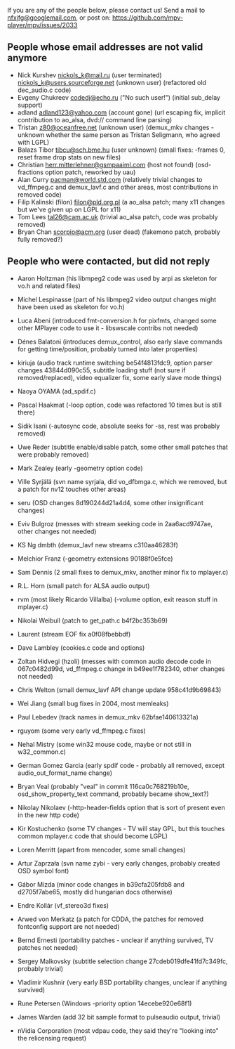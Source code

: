 If you are any of the people below, please contact us!
Send a mail to nfxjfg@googlemail.com, or post on: https://github.com/mpv-player/mpv/issues/2033


People whose email addresses are not valid anymore
------------------------------------
- Nick Kurshev <nickols_k@mail.ru> (user terminated) nickols_k@users.sourceforge.net (unknown user) (refactored old dec_audio.c code)
- Evgeny Chukreev <codedj@echo.ru> ("No such user!") (initial sub_delay support)
- adland <adland123@yahoo.com> (account gone) (url escaping fix, implicit contribution to ao_alsa, dvd:// command line parsing)
- Tristan <z80@oceanfree.net> (unknown user) (demux_mkv changes - unknown whether the same person as Tristan Seligmann, who agreed with LGPL)
- Balazs Tibor <tibcu@sch.bme.hu> (user unknown) (small fixes: -frames 0, reset frame drop stats on new files)
- Christian <herr.mitterlehner@gsmpaaiml.com> (host not found) (osd-fractions option patch, reworked by uau)
- Alan Curry <pacman@world.std.com> (relatively trivial changes to vd_ffmpeg.c and demux_lavf.c and other areas, most contributions in removed code)
- Filip Kalinski (filon) <filon@pld.org.pl> (a ao_alsa patch; many x11 changes but we've given up on LGPL for x11)
- Tom Lees <tal26@cam.ac.uk> (trivial ao_alsa patch, code was probably removed)
- Bryan Chan <scorpio@acm.org> (user dead) (fakemono patch, probably fully removed?)


People who were contacted, but did not reply
------------------------------------------------
- Aaron Holtzman (his libmpeg2 code was used by arpi as skeleton for vo.h and related files)
- Michel Lespinasse (part of his libmpeg2 video output changes might have been used as skeleton for vo.h)
- Luca Abeni (introduced fmt-conversion.h for pixfmts, changed some other MPlayer code to use it - libswscale contribs not needed)
- Dénes Balatoni (introduces demux_control, also early slave commands for getting time/position, probably turned into later properties)
- kiriuja (audio track runtime switching be54f4813fdc9, option parser changes 43844d090c55, subtitle loading stuff (not sure if removed/replaced), video equalizer fix, some early slave mode things)
- Naoya OYAMA  (ad_spdif.c)
- Pascal Haakmat (-loop option, code was refactored 10 times but is still there)
- Sidik Isani (-autosync code, absolute seeks for -ss, rest was probably removed)
- Uwe Reder (subtitle enable/disable patch, some other small patches that were probably removed)
- Mark Zealey (early -geometry option code)
- Ville Syrjälä (svn name syrjala, did vo_dfbmga.c, which we removed, but a patch for nv12 touches other areas)
- seru (OSD changes 8d190244d21a4d4, some other insignificant changes)
- Eviv Bulgroz (messes with stream seeking code in 2aa6acd9747ae, other changes not needed)
- KS Ng dmbth (demux_lavf new streams c310aa46283f)
- Melchior Franz (-geometry extensions 90188f0e5fce)
- Sam Dennis (2 small fixes to demux_mkv, another minor fix to mplayer.c)
- R.L. Horn (small patch for ALSA audio output)
- rvm (most likely Ricardo Villalba) (-volume option, exit reason stuff in mplayer.c)
- Nikolai Weibull (patch to get_path.c b4f2bc353b69)
- Laurent (stream EOF fix a0f08fbebbdf)
- Dave Lambley (cookies.c code and options)
- Zoltan Hidvegi (hzoli) (messes with common audio decode code in 067c0482d99d, vd_ffmpeg.c change in b49ee1f782340, other changes not needed)
- Chris Welton (small demux_lavf API change update 958c41d9b69843)
- Wei Jiang (small bug fixes in 2004, most memleaks)
- Paul Lebedev (track names in demux_mkv 62bfae140613321a)
- rguyom (some very early vd_ffmpeg.c fixes)
- Nehal Mistry (some win32 mouse code, maybe or not still in w32_common.c)
- German Gomez Garcia (early spdif code - probably all removed, except audio_out_format_name change)
- Bryan Veal (probably "veal" in commit 116ca0c768219b10e, osd_show_property_text command, probably became show_text?)
- Nikolay Nikolaev (-http-header-fields option that is sort of present even in the new http code)
- Kir Kostuchenko (some TV changes - TV will stay GPL, but this touches common mplayer.c code that should become LGPL)
- Loren Merritt (apart from mencoder, some small changes)
- Artur Zaprzała (svn name zybi - very early changes, probably created OSD symbol font)
- Gábor Mizda (minor code changes in b39cfa205fdb8 and d2705f7abe65, mostly did hungarian docs otherwise)
- Endre Kollár (vf_stereo3d fixes)
- Arwed von Merkatz (a patch for CDDA, the patches for removed fontconfig support are not needed)
- Bernd Ernesti (portability patches - unclear if anything survived, TV patches not needed)
- Sergey Malkovsky (subtitle selection change 27cdeb019dfe41fd7c349fc, probably trivial)
- Vladimir Kushnir (very early BSD portability changes, unclear if anything survived)
- Rune Petersen (Windows -priority option 14ecebe920e68f1)
- James Warden (add 32 bit sample format to pulseaudio output, trivial)

- nVidia Corporation (most vdpau code, they said they're "looking into" the relicensing request)
